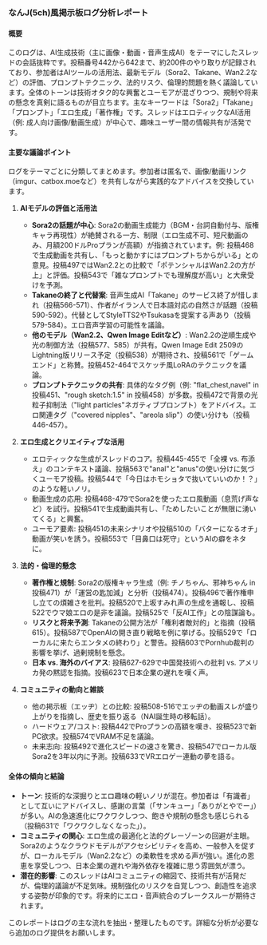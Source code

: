 ### なんJ(5ch)風掲示板ログ分析レポート

#### 概要
このログは、AI生成技術（主に画像・動画・音声生成AI）をテーマにしたスレッドの会話抜粋です。投稿番号442から642まで、約200件のやり取りが記録されており、参加者はAIツールの活用法、最新モデル（Sora2、Takane、Wan2.2など）の評価、プロンプトテクニック、法的リスク、倫理的問題を熱く議論しています。全体のトーンは技術オタク的な興奮とユーモアが混ざりつつ、規制や将来の懸念を真剣に語るものが目立ちます。主なキーワードは「Sora2」「Takane」「プロンプト」「エロ生成」「著作権」です。スレッドはエロティックなAI活用（例: 成人向け画像/動画生成）が中心で、趣味ユーザー間の情報共有が活発です。

#### 主要な議論ポイント
ログをテーマごとに分類してまとめます。参加者は匿名で、画像/動画リンク（imgur、catbox.moeなど）を共有しながら実践的なアドバイスを交換しています。

1. **AIモデルの評価と活用法**
   - **Sora2の話題が中心**: Sora2の動画生成能力（BGM・台詞自動付与、版権キャラ再現性）が絶賛される一方、制限（エロ生成不可、短尺動画のみ、月額200ドルProプランが高額）が指摘されています。例: 投稿468で生成動画を共有し、「もっと動かすにはプロンプトちからがいる」との意見。投稿497ではWan2.2との比較で「ポテンシャルはWan2.2の方が上」と評価。投稿543で「雑なプロンプトでも理解度が高い」と大衆受けを予測。
   - **Takaneの終了と代替案**: 音声生成AI「Takane」のサービス終了が惜しまれ（投稿566-571）、作者がイラン人で日本語対応の自然さが話題（投稿590-592）。代替としてStyleTTS2やTsukasaを提案する声あり（投稿579-584）。エロ音声学習の可能性を議論。
   - **他のモデル（Wan2.2、Qwen Image Editなど）**: Wan2.2の逆順生成や光の制御方法（投稿577、585）が共有。Qwen Image Edit 2509のLightning版リリース予定（投稿538）が期待され、投稿561で「ゲームエンド」と称賛。投稿452-464でスケッチ風LoRAのテクニックを議論。
   - **プロンプトテクニックの共有**: 具体的なタグ例（例: "flat_chest,navel" in 投稿451、"rough sketch:1.5" in 投稿458）が多数。投稿472で背景の光粒子抑制法（"light particles"ネガティブプロンプト）をアドバイス。エロ関連タグ（"covered nipples"、"areola slip"）の使い分けも（投稿446-457）。

2. **エロ生成とクリエイティブな活用**
   - エロティックな生成がスレッドのコア。投稿445-455で「全裸 vs. 布添え」のコンテキスト議論、投稿563で"anal"と"anus"の使い分けに気づくユーモア投稿。投稿544で「今日はホモショタで抜いていいのか！？」のような軽いノリ。
   - 動画生成の応用: 投稿468-479でSora2を使ったエロ風動画（息荒げ声など）を試行。投稿541で生成動画共有し、「ためしたいことが無限に湧いてくる」と興奮。
   - ユーモア要素: 投稿451の未来シナリオや投稿510の「バターになるオチ」動画が笑いを誘う。投稿553で「目鼻口は死守」というAIの癖をネタに。

3. **法的・倫理的懸念**
   - **著作権と規制**: Sora2の版権キャラ生成（例: チノちゃん、邪神ちゃん in 投稿471）が「運営の匙加減」と分析（投稿474）。投稿496で著作権申し立ての煩雑さを批判。投稿520で上坂すみれ声の生成を通報し、投稿522でウマ娘エロの是非を議論。投稿525で「反AI工作」との陰謀論も。
   - **リスクと将来予測**: Takaneの公開方法が「権利者敵対的」と指摘（投稿615）。投稿587でOpenAIの開き直り戦略を例に挙げる。投稿529で「ローカルに来たらエンタメの終わり」と警告。投稿603でPornhub裁判の影響を挙げ、過剰規制を懸念。
   - **日本 vs. 海外のバイアス**: 投稿627-629で中国発技術への批判 vs. アメリカ発の黙認を指摘。投稿623で日本企業の遅れを嘆く声。

4. **コミュニティの動向と雑談**
   - 他の掲示板（エッヂ）との比較: 投稿508-516でエッヂの動画スレが盛り上がりを指摘し、歴史を振り返る（NAI誕生時の移転話）。
   - ハードウェア/コスト: 投稿442でProプランの高額を嘆き、投稿523で新PC欲求。投稿574でVRAM不足を議論。
   - 未来志向: 投稿492で進化スピードの速さを驚き、投稿547でローカル版Sora2を3年以内に予測。投稿633でVRエロゲー連動の夢を語る。

#### 全体の傾向と結論
- **トーン**: 技術的な深掘りとエロ趣味の軽いノリが混在。参加者は「有識者」として互いにアドバイスし、感謝の言葉（「サンキュー」「ありがとやでー」）が多い。AIの急速進化にワクワクしつつ、飽きや規制の懸念も感じられる（投稿631で「ワクワクしなくなった」）。
- **コミュニティの関心**: エロ生成の最適化と法的グレーゾーンの回避が主眼。Sora2のようなクラウドモデルがアクセシビリティを高め、一般参入を促すが、ローカルモデル（Wan2.2など）の柔軟性を求める声が強い。進化の恩恵を享受しつつ、日本企業の遅れや海外依存を複雑に思う雰囲気が漂う。
- **潜在的影響**: このスレッドはAIコミュニティの縮図で、技術共有が活発だが、倫理的議論が不足気味。規制強化のリスクを自覚しつつ、創造性を追求する姿勢が印象的です。将来的にエロ・音声統合のブレークスルーが期待されます。

このレポートはログの主な流れを抽出・整理したものです。詳細な分析が必要なら追加のログ提供をお願いします。